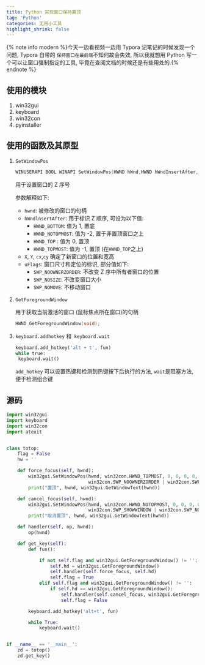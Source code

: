 ```yaml
---
title: Python 实现窗口保持置顶
tag: 'Python'
categories: 无用小工具
highlight_shrink: false
---
```


{% note info modern %}今天一边看视频一边用 Typora 记笔记的时候发现一个问题, Typora 自带的 `保持窗口在最前端`不知何故会失效, 所以我就想用 Python 写一个可以让窗口强制指定的工具, 毕竟在查阅文档的时候还是有些用处的.{% endnote %}

## 使用的模块

1. win32gui 
1. keyboard 
1. win32con 
1. pyinstaller 

## 使用的函数及其原型

1. `SetWindowPos` 

   ```cpp
   WINUSERAPI BOOL WINAPI SetWindowPos(HWND hWnd,HWND hWndInsertAfter,int X,int Y,int cx, int cy, UINT uFlags);
   ```

   用于设置窗口的 Z 序号

   参数解释如下:

   + `hwnd`: 被修改的窗口的句柄
   + `hWndlnsertAfter`: 用于标识 Z 顺序, 可设为以下值:
     + `HWND_BOTTOM`: 值为 1, 置底
     + `HWND_NOTOPMOST`: 值为 -2, 置于非置顶窗口之上
     + `HWND_TOP` : 值为 0, 置顶
     + `HWND_TOPMOST`: 值为 -1, 置顶 (在`HWND_TOP`之上)
   + `X`, `Y`, `cx`,`cy` 确定了新窗口的位置和宽高
   + `uFlags`: 窗口尺寸和定位的标识, 部分值如下:
     + `SWP_NOOWNERZORDER`: 不改变 Z 序中所有者窗口的位置
     + `SWP_NOSIZE`: 不改变窗口大小
     + `SWP_NOMOVE`: 不移动窗口

1. `GetForegroundWindow` 

   用于获取当前激活的窗口 (鼠标焦点所在窗口)的句柄

   ```cpp
   HWND GetForegroundWindow(void);
   ```

3. `keyboard.addhotkey` 和` keyboard.wait`

   ```python
   keyboard.add_hotkey('alt + t', fun)
   while true:
   	keyboard.wait()
   ```

   `add_hotkey` 可以设置热键和检测到热键按下后执行的方法,  `wait`是阻塞方法, 便于检测组合键

## 源码

```python
import win32gui
import keyboard
import win32con
import atexit


class totop:
    flag = False
    hw = ''

    def force_focus(self, hwnd):
        win32gui.SetWindowPos(hwnd, win32con.HWND_TOPMOST, 0, 0, 0, 0,
                              win32con.SWP_NOOWNERZORDER | win32con.SWP_NOSIZE | win32con.SWP_NOMOVE)
        print("置顶", hwnd, win32gui.GetWindowText(hwnd))

    def cancel_focus(self, hwnd):
        win32gui.SetWindowPos(hwnd, win32con.HWND_NOTOPMOST, 0, 0, 0, 0,
                              win32con.SWP_SHOWWINDOW | win32con.SWP_NOSIZE | win32con.SWP_NOMOVE)
        print("取消置顶", hwnd, win32gui.GetWindowText(hwnd))

    def handler(self, op, hwnd):
        op(hwnd)

    def get_key(self):
        def fun():

            if not self.flag and win32gui.GetForegroundWindow() != '':
                self.hd = win32gui.GetForegroundWindow()
                self.handler(self.force_focus, self.hd)
                self.flag = True
            elif self.flag and win32gui.GetForegroundWindow() != '':
                if self.hd == win32gui.GetForegroundWindow():
                    self.handler(self.cancel_focus, win32gui.GetForegroundWindow())
                    self.flag = False

        keyboard.add_hotkey('alt+t', fun)

        while True:
            keyboard.wait()


if __name__ == '__main__':
    zd = totop()
    zd.get_key()

```







